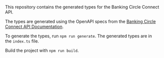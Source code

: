 This repository contains the generated types for the Banking Circle Connect API.

The types are generated using the OpenAPI specs from the [Banking Circle Connect API Documentation](https://docs.bankingcircleconnect.com/openapi).

To generate the types, run `npm run generate`.
The generated types are in the `index.ts` file.

Build the project with `npm run build`.
